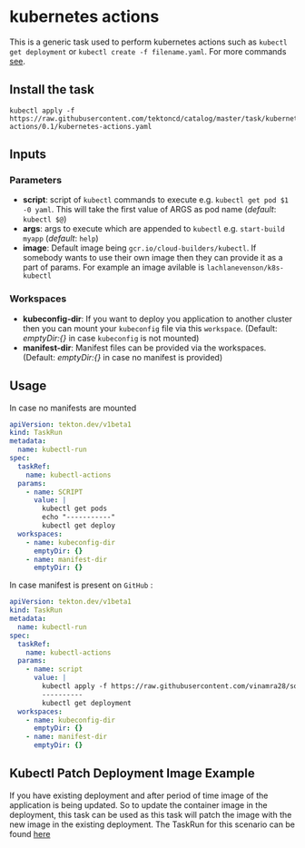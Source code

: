 # kubernetes actions

This is a generic task used to perform kubernetes actions such as `kubectl get deployment` or `kubectl create -f filename.yaml`. For more commands [see](https://kubernetes.io/docs/reference/kubectl/overview/).

## Install the task

```
kubectl apply -f https://raw.githubusercontent.com/tektoncd/catalog/master/task/kubernetes-actions/0.1/kubernetes-actions.yaml
```

## Inputs

### Parameters

- **script**: script of `kubectl` commands to execute e.g. `kubectl get pod $1 -0 yaml`. This will take the first value of ARGS as pod name (_default_: `kubectl $@`)
- **args**: args to execute which are appended to `kubectl` e.g. `start-build myapp` (_default_: `help`)
- **image**: Default image being `gcr.io/cloud-builders/kubectl`. If somebody wants to use their own image then they can provide it as a part of params. For example an image avilable is `lachlanevenson/k8s-kubectl`

### Workspaces

- **kubeconfig-dir**: If you want to deploy you application to another cluster then you can mount your `kubeconfig` file via this `workspace`. (Default: _emptyDir:{}_ in case `kubeconfig` is not mounted)
- **manifest-dir**: Manifest files can be provided via the workspaces.(Default: _emptyDir:{}_ in case no manifest is provided)

## Usage

In case no manifests are mounted

```yaml
apiVersion: tekton.dev/v1beta1
kind: TaskRun
metadata:
  name: kubectl-run
spec:
  taskRef:
    name: kubectl-actions
  params:
    - name: SCRIPT
      value: |
        kubectl get pods 
        echo "-----------"
        kubectl get deploy
  workspaces:
    - name: kubeconfig-dir
      emptyDir: {}
    - name: manifest-dir
      emptyDir: {}
```

In case manifest is present on `GitHub` :

```yaml
apiVersion: tekton.dev/v1beta1
kind: TaskRun
metadata:
  name: kubectl-run
spec:
  taskRef:
    name: kubectl-actions
  params:
    - name: script
      value: |
        kubectl apply -f https://raw.githubusercontent.com/vinamra28/social-client/master/k8s/deployment.yaml
        ----------
        kubectl get deployment
  workspaces:
    - name: kubeconfig-dir
      emptyDir: {}
    - name: manifest-dir
      emptyDir: {}
```

## Kubectl Patch Deployment Image Example

If you have existing deployment and after period of time image of the application is being updated. So to update the container image in the deployment, this task can be used as this task will patch the image with the new image in the existing deployment. The TaskRun for this scenario can be found [here](./samples/update-deployment-image-taskrun.yaml)
